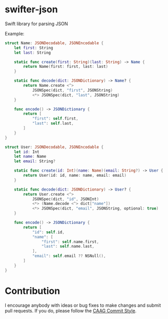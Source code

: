 swifter-json
============

Swift library for parsing JSON

Example:

```swift
struct Name: JSONDecodable, JSONEncodable {
    let first: String
    let last: String

    static func create(first: String)(last: String) -> Name {
        return Name(first: first, last: last)
    }

    static func decode(dict: JSONDictionary) -> Name? {
        return Name.create <^>
            JSONSpec(dict, "first", JSONString)
            <*> JSONSpec(dict, "last", JSONString)
    }

    func encode() -> JSONDictionary {
        return [
            "first": self.first,
            "last": self.last,
        ]
    }
}

struct User: JSONDecodable, JSONEncodable {
    let id: Int
    let name: Name
    let email: String?

    static func create(id: Int)(name: Name)(email: String?) -> User {
        return User(id: id, name: name, email: email)
    }

    static func decode(dict: JSONDictionary) -> User? {
        return User.create <^>
            JSONSpec(dict, "id", JSONInt)
            <*> (Name.decode <^> dict["name"])
            <*> JSONSpec(dict, "email", JSONString, optional: true)
    }

    func encode() -> JSONDictionary {
        return [
            "id": self.id,
            "name": [
                "first": self.name.first,
                "last": self.name.last,
            ],
            "email": self.email ?? NSNull(),
        ]
    }
}
```

Contribution
=============

I encourage anybody with ideas or bug fixes to make changes and submit pull requests. If you do, please follow the [CAAG Commit Style](http://drewag.me/posts/changes-at-a-glance?source=github).
